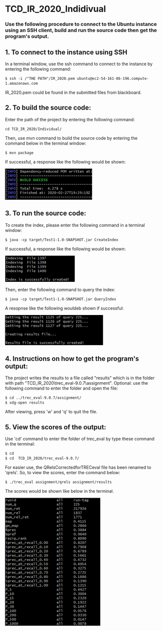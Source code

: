 # TCD_IR_2020_Indidivual

### Use the following procedure to connect to the Ubuntu instance using an SSH client, build and run the source code then get the program's output.

## 1. To connect to the instance using SSH
In a terminal window, use the ssh command to connect to the instance by entering the following command:
```shell
$ ssh -i /"THE PATH"/IR_2020.pem ubuntu@ec2-54-161-86-196.compute-1.amazonaws.com
```
IR_2020.pem could be found in the submitted files from blackboard.
## 2. To build the source code:
Enter the path of the project by entering the following command:
```shell
cd TCD_IR_2020/Individual/
```
Then, use mvn command to build the source code by entering the command below in the terminal window:
```shell
$ mvn package
```
If successful, a response like the following would be shown:

![Build_Success](https://github.com/YanSen1996/TCD_IR_2020/blob/master/images/1.png)

## 3. To run the source code:
To create the index, please enter the following command in a terminal window:
```shell
$ java -cp target/Test1-1.0-SNAPSHOT.jar CreateIndex
```
If successful, a response like the following would be shown:

![Create_Success](https://github.com/YanSen1996/TCD_IR_2020/blob/master/images/2.png)

Then, enter the following command to query the index:
```shell
$ java -cp target/Test1-1.0-SNAPSHOT.jar QueryIndex
```
A resopnse like the following wouldeb shown if successful:

![Create_Results](https://github.com/YanSen1996/TCD_IR_2020/blob/master/images/3.png)
## 4. Instructions on how to get the program's output:
The project writes the results to a file called "results" which is in the folder with path "TCD_IR_2020\trec_eval-9.0.7\assignment\".
Optional: use the following command to enter the folder and open the file:
```shell
$ cd ../trec_eval-9.0.7/assignment/
$ xdg-open results
```
After viewing, press 'w' and 'q' to quit the file.
## 5. View the scores of the output:
Use 'cd' command to enter the folder of trec_eval by type these command in the terminal:
```shell
$ cd
$ cd  TCD_IR_2020/trec_eval-9.0.7/
```
For easier use, the QRelsCorrectedforTRECeval file has been renamed to 'qrels'. So, to view the scores, enter the command below:
```
$ ./trec_eval assignment/qrels assignment/results
```
The scores would be shown like below in the terminal.

![Scores](https://github.com/YanSen1996/TCD_IR_2020/blob/master/images/4.png)
